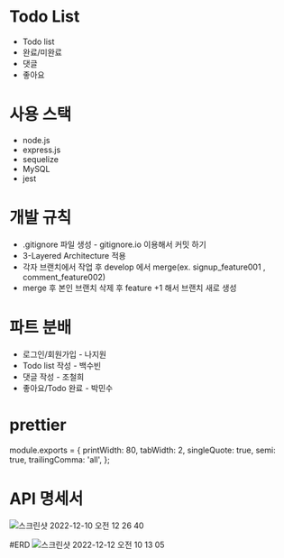 # Todo List

- Todo list 
- 완료/미완료
- 댓글
- 좋아요

# 사용 스택
- node.js
- express.js
- sequelize
- MySQL
- jest

# 개발 규칙
- .gitignore 파일 생성 - gitignore.io 이용해서 커밋 하기
- 3-Layered Architecture 적용
- 각자 브랜치에서 작업 후 develop 에서 merge(ex. signup_feature001 , comment_feature002)
- merge 후 본인 브랜치 삭제 후 feature +1 해서 브랜치 새로 생성

# 파트 분배
- 로그인/회원가입 - 나지원
- Todo list 작성 - 백수빈
- 댓글 작성 - 조철희
- 좋아요/Todo 완료 - 박민수

# prettier
module.exports = {
  printWidth: 80,
  tabWidth: 2,
  singleQuote: true,
  semi: true,
  trailingComma: 'all',
};


# API 명세서
![스크린샷 2022-12-10 오전 12 26 40](https://user-images.githubusercontent.com/105340187/206837661-bb8ed203-36b8-436e-800f-4065a93dca85.png)


#ERD
![스크린샷 2022-12-12 오전 10 13 05](https://user-images.githubusercontent.com/105340187/206941298-290c5214-ab90-4d38-b08b-62e7570ba381.png)
